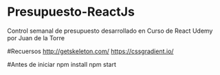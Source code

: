 # Presupuesto-ReactJs
Control semanal de presupuesto desarrollado en Curso de React Udemy por Juan de la Torre

#Recuersos
http://getskeleton.com/
https://cssgradient.io/

#Antes de iniciar 
npm install
npm start
